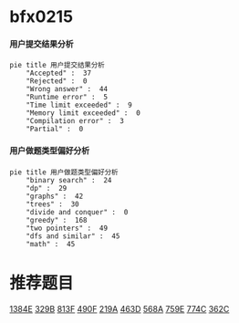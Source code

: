 # bfx0215

<!-- tabs:start -->



#### **用户提交结果分析**

```mermaid
pie title 用户提交结果分析
    "Accepted" :  37
    "Rejected" :  0
    "Wrong answer" :  44
    "Runtime error" :  5
    "Time limit exceeded" :  9
    "Memory limit exceeded" :  0
    "Compilation error" :  3
    "Partial" :  0
```

#### **用户做题类型偏好分析**

```mermaid
pie title 用户做题类型偏好分析
    "binary search" :  24
    "dp" :  29
    "graphs" :  42
    "trees" :  30
    "divide and conquer" :  0
    "greedy" :  168
    "two pointers" :  49
    "dfs and similar" :  45
    "math" :  45
```



<!-- tabs:end -->
# 推荐题目
[1384E](https://codeforces.com/contest/1384/problem/E)
[329B](https://codeforces.com/contest/329/problem/B)
[813F](https://codeforces.com/contest/813/problem/F)
[490F](https://codeforces.com/contest/490/problem/F)
[219A](https://codeforces.com/contest/219/problem/A)
[463D](https://codeforces.com/contest/463/problem/D)
[568A](https://codeforces.com/contest/568/problem/A)
[759E](https://codeforces.com/contest/759/problem/E)
[774C](https://codeforces.com/contest/774/problem/C)
[362C](https://codeforces.com/contest/362/problem/C)

